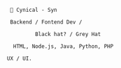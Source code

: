         🎩 Cynical - Syn
      
        Backend / Fontend Dev / 
                
                Black hat? / Grey Hat
        
         HTML, Node.js, Java, Python, PHP
         
       UX / UI.
       

